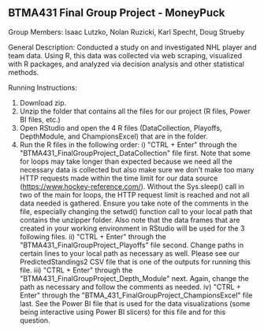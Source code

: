 ## BTMA431 Final Group Project - MoneyPuck

Group Members: Isaac Lutzko, Nolan Ruzicki, Karl Specht, Doug Strueby

General Description: Conducted a study on and investigated NHL player and team data. Using R, this data was collected via web scraping, visualized with R packages, and analyzed via decision analysis and other statistical methods.

Running Instructions:
1) Download zip.
2) Unzip the folder that contains all the files for our project (R files, Power BI files, etc.)
3) Open RStudio and open the 4 R files (DataCollection, Playoffs, DepthModule, and 
   ChampionsExcel) that are in the folder.
4) Run the R files in the following order:
	i) "CTRL + Enter" through the "BTMA431_FinalGroupProject_DataCollection" file first. Note that
	   some for loops may take longer than expected because we need all the necessary data is
	   collected but also make sure we don't make too many HTTP requests made within the time
	   limit for our data source (https://www.hockey-reference.com/). Without the Sys.sleep() call
	   in two of the main for loops, the HTTP request limit is reached and not all data needed is 
	   gathered.
	   Ensure you take note of the comments in the file, especially changing the setwd() function
	   call to your local path that contains the unzipper folder.
	   Also note that the data frames that are created in your working environment in RStudio will
	   be used for the 3 following files.
       ii) "CTRL + Enter" through the "BTMA431_FinalGroupProject_Playoffs" file second. Change paths
	   in certain lines to your local path as necessary as well. Please see our PredictedStandings2 CSV 
	   file that is one of the outputs for running this file.
      iii) "CTRL + Enter" through the "BTMA431_FinalGroupProject_Depth_Module" next. Again, change the path
	   as necessary and follow the comments as needed.
       iv) "CTRL + Enter" through the "BTMA_431_FinalGroupProject_ChampionsExcel" file last. See the Power
	   BI file that is used for the data visualizations (some being interactive using Power BI slicers)
	   for this file and for this question.
